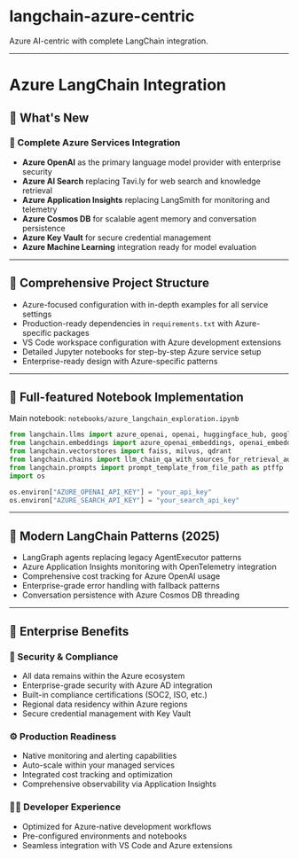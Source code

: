 # langchain-azure-centric
Azure AI-centric with complete LangChain integration.

---

# Azure LangChain Integration

## 🚀 What's New

### 🔗 Complete Azure Services Integration
- **Azure OpenAI** as the primary language model provider with enterprise security
- **Azure AI Search** replacing Tavi.ly for web search and knowledge retrieval
- **Azure Application Insights** replacing LangSmith for monitoring and telemetry
- **Azure Cosmos DB** for scalable agent memory and conversation persistence
- **Azure Key Vault** for secure credential management
- **Azure Machine Learning** integration ready for model evaluation

---

## 🧱 Comprehensive Project Structure
- Azure-focused configuration with in-depth examples for all service settings
- Production-ready dependencies in `requirements.txt` with Azure-specific packages
- VS Code workspace configuration with Azure development extensions
- Detailed Jupyter notebooks for step-by-step Azure service setup
- Enterprise-ready design with Azure-specific patterns

---

## 📓 Full-featured Notebook Implementation

Main notebook: `notebooks/azure_langchain_exploration.ipynb`

```python
from langchain.llms import azure_openai, openai, huggingface_hub, google_palm, ai21, cohere, forefront_ai, goose_ai, writer
from langchain.embeddings import azure_openai_embeddings, openai_embeddings
from langchain.vectorstores import faiss, milvus, qdrant
from langchain.chains import llm_chain_qa_with_sources_for_retrieval_augmentation as qa_wsr_aug
from langchain.prompts import prompt_template_from_file_path as ptffp 
import os 

os.environ["AZURE_OPENAI_API_KEY"] = "your_api_key"
os.environ["AZURE_SEARCH_API_KEY"] = "your_search_api_key"
```

---

## 🧠 Modern LangChain Patterns (2025)
- LangGraph agents replacing legacy AgentExecutor patterns
- Azure Application Insights monitoring with OpenTelemetry integration
- Comprehensive cost tracking for Azure OpenAI usage
- Enterprise-grade error handling with fallback patterns
- Conversation persistence with Azure Cosmos DB threading

---

## 🏢 Enterprise Benefits

### 🔐 Security & Compliance
- All data remains within the Azure ecosystem
- Enterprise-grade security with Azure AD integration
- Built-in compliance certifications (SOC2, ISO, etc.)
- Regional data residency within Azure regions
- Secure credential management with Key Vault

### ⚙️ Production Readiness
- Native monitoring and alerting capabilities
- Auto-scale within your managed services
- Integrated cost tracking and optimization
- Comprehensive observability via Application Insights

### 👨‍💻 Developer Experience
- Optimized for Azure-native development workflows
- Pre-configured environments and notebooks
- Seamless integration with VS Code and Azure extensions

